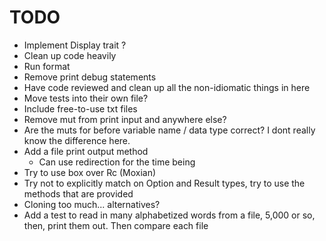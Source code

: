 # TODO
- Implement Display trait ?
- Clean up code heavily
- Run format
- Remove print debug statements
- Have code reviewed and clean up all the non-idiomatic things in here
- Move tests into their own file?
- Include free-to-use txt files
- Remove mut from print input and anywhere else?
- Are the muts for before variable name / data type correct?  I dont really know
  the difference here.
- Add a file print output method
    - Can use redirection for the time being
- Try to use box over Rc (Moxian)
- Try not to explicitly match on Option and Result types, try to use the methods
  that are provided
- Cloning too much... alternatives?
- Add a test to read in many alphabetized words from a file, 5,000 or so, then,
  print them out.  Then compare each file
